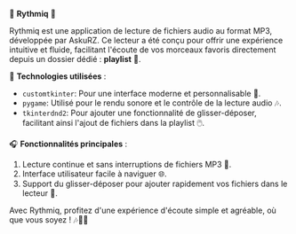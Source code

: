 
🎵 **Rythmiq** 🎵

Rythmiq est une application de lecture de fichiers audio au format MP3, développée par AskuRZ. 
Ce lecteur a été conçu pour offrir une expérience intuitive et fluide, facilitant l'écoute 
de vos morceaux favoris directement depuis un dossier dédié : **playlist** 📂.

🔧 **Technologies utilisées** :
- `customtkinter`: Pour une interface moderne et personnalisable 🎨.
- `pygame`: Utilisé pour le rendu sonore et le contrôle de la lecture audio 🎶.
- `tkinterdnd2`: Pour ajouter une fonctionnalité de glisser-déposer, facilitant ainsi l'ajout de fichiers dans la playlist 🖱️.

🎧 **Fonctionnalités principales** :
1. Lecture continue et sans interruptions de fichiers MP3 🎼.
2. Interface utilisateur facile à naviguer 🌐.
3. Support du glisser-déposer pour ajouter rapidement vos fichiers dans le lecteur 💽.

Avec Rythmiq, profitez d'une expérience d'écoute simple et agréable, où que vous soyez ! 🎶🕺💃
